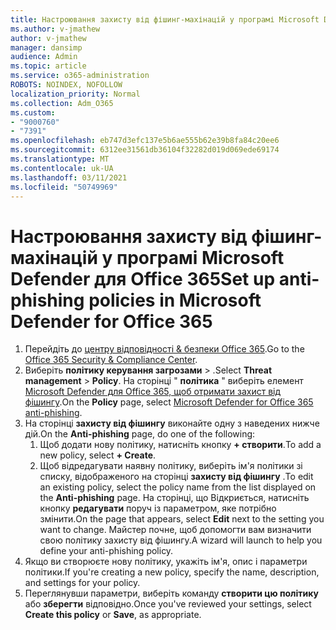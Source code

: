 ```yaml
---
title: Настроювання захисту від фішинг-махінацій у програмі Microsoft Defender для Office 365
ms.author: v-jmathew
author: v-jmathew
manager: dansimp
audience: Admin
ms.topic: article
ms.service: o365-administration
ROBOTS: NOINDEX, NOFOLLOW
localization_priority: Normal
ms.collection: Adm_O365
ms.custom:
- "9000760"
- "7391"
ms.openlocfilehash: eb747d3efc137e5b6ae555b62e39b8fa84c20ee6
ms.sourcegitcommit: 6312ee31561db36104f32282d019d069ede69174
ms.translationtype: MT
ms.contentlocale: uk-UA
ms.lasthandoff: 03/11/2021
ms.locfileid: "50749969"
---
```

# <a name="set-up-anti-phishing-policies-in-microsoft-defender-for-office-365"></a><span data-ttu-id="243b7-102">Настроювання захисту від фішинг-махінацій у програмі Microsoft Defender для Office 365</span><span class="sxs-lookup"><span data-stu-id="243b7-102">Set up anti-phishing policies in Microsoft Defender for Office 365</span></span>

1. <span data-ttu-id="243b7-103">Перейдіть до [центру відповідності & безпеки Office 365](https://go.microsoft.com/fwlink/p/?linkid=2077143).</span><span class="sxs-lookup"><span data-stu-id="243b7-103">Go to the [Office 365 Security & Compliance Center](https://go.microsoft.com/fwlink/p/?linkid=2077143).</span></span>
2. <span data-ttu-id="243b7-104">Виберіть **політику керування загрозами**  >  .</span><span class="sxs-lookup"><span data-stu-id="243b7-104">Select **Threat management** > **Policy**.</span></span> <span data-ttu-id="243b7-105">На сторінці " **політика** " виберіть елемент [Microsoft Defender для Office 365, щоб отримати захист від фішингу](https://go.microsoft.com/fwlink/?linkid=2101369).</span><span class="sxs-lookup"><span data-stu-id="243b7-105">On the **Policy** page, select [Microsoft Defender for Office 365 anti-phishing](https://go.microsoft.com/fwlink/?linkid=2101369).</span></span>
3. <span data-ttu-id="243b7-106">На сторінці **захисту від фішингу** виконайте одну з наведених нижче дій.</span><span class="sxs-lookup"><span data-stu-id="243b7-106">On the **Anti-phishing** page, do one of the following:</span></span>
    1. <span data-ttu-id="243b7-107">Щоб додати нову політику, натисніть кнопку **+ створити**.</span><span class="sxs-lookup"><span data-stu-id="243b7-107">To add a new policy, select **+ Create**.</span></span>
    1. <span data-ttu-id="243b7-108">Щоб відредагувати наявну політику, виберіть ім'я політики зі списку, відображеного на сторінці **захисту від фішингу** .</span><span class="sxs-lookup"><span data-stu-id="243b7-108">To edit an existing policy, select the policy name from the list displayed on the **Anti-phishing** page.</span></span> <span data-ttu-id="243b7-109">На сторінці, що Відкриється, натисніть кнопку **редагувати** поруч із параметром, яке потрібно змінити.</span><span class="sxs-lookup"><span data-stu-id="243b7-109">On the page that appears, select **Edit** next to the setting you want to change.</span></span> <span data-ttu-id="243b7-110">Майстер почне, щоб допомогти вам визначити свою політику захисту від фішингу.</span><span class="sxs-lookup"><span data-stu-id="243b7-110">A wizard will launch to help you define your anti-phishing policy.</span></span>
4. <span data-ttu-id="243b7-111">Якщо ви створюєте нову політику, укажіть ім'я, опис і параметри політики.</span><span class="sxs-lookup"><span data-stu-id="243b7-111">If you're creating a new policy, specify the name, description, and settings for your policy.</span></span>
5. <span data-ttu-id="243b7-112">Переглянувши параметри, виберіть команду **створити цю політику** або **зберегти** відповідно.</span><span class="sxs-lookup"><span data-stu-id="243b7-112">Once you've reviewed your settings, select **Create this policy** or **Save**, as appropriate.</span></span>

